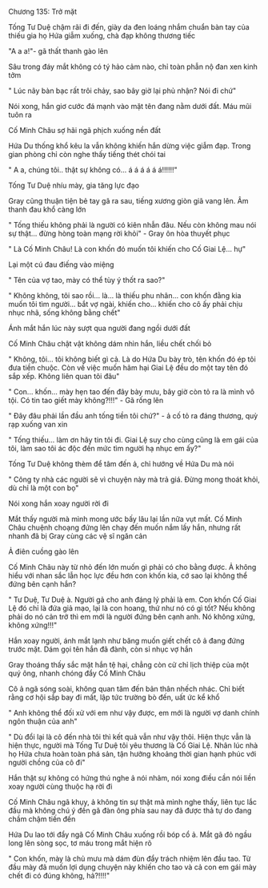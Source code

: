




Chương 135: Trở mặt

Tống Tư Duệ chậm rãi đi đến, giày da đen loáng nhắm chuẩn bàn tay của thiếu gia họ Hứa giẫm xuống, chà đạp không thương tiếc

"A a a!"- gã thất thanh gào lên

Sâu trong đáy mắt không có tý hảo cảm nào, chỉ toàn phẫn nộ đan xen kinh tởm

" Lúc nãy bàn bạc rất trôi chảy, sao bây giờ lại phủ nhận? Nói đi chứ"

Nói xong, hắn giơ cước đá mạnh vào mặt tên đang nằm dưới đất. Máu mũi tuôn ra

Cố Minh Châu sợ hãi ngã phịch xuống nền đất

Hứa Du thống khổ kêu la vẫn không khiến hắn dừng việc giẫm đạp. Trong gian phòng chỉ còn nghe thấy tiếng thét chói tai

" A a, chúng tôi.. thật sự không có... á á á á á á!!!!!!"


Tống Tư Duệ nhíu mày, gia tăng lực đạo

Gray cũng thuận tiện bẻ tay gã ra sau, tiếng xương giòn giã vang lên. Âm thanh đau khổ càng lớn

" Tống thiếu không phải là người có kiên nhẫn đâu. Nếu còn không mau nói sự thật... đừng hòng toàn mạng rời khỏi" - Gray ôn hòa thuyết phục

" Là Cố Minh Châu! Là con khốn đó muốn tôi khiến cho Cố Giai Lệ... hự"

Lại một cú đau điếng vào miệng

" Tên của vợ tao, mày có thể tùy ý thốt ra sao?"

" Không không, tôi sao rồi... là... là thiếu phu nhân... con khốn đằng kia muốn tôi tìm người... bắt vợ ngài, khiến cho... khiến cho cô ấy phải chịu nhục nhã, sống không bằng chết"

Ánh mắt hắn lúc này sượt qua người đang ngồi dưới đất

Cố Minh Châu chật vật không dám nhìn hắn, liều chết chối bỏ

" Không, tôi... tôi không biết gì cả. Là do Hứa Du bày trò, tên khốn đó ép tôi đưa tiền chuộc. Còn về việc muốn hãm hại Giai Lệ đều do một tay tên đó sắp xếp. Không liên quan tôi đâu"

" Con... khốn... mày hẹn tao đến đây bày mưu, bây giờ còn tỏ ra là mình vô tội. Có tin tao giết mày không?!!!" - Gã rống lên


" Đây đâu phải lần đầu anh tống tiền tôi chứ?" - ả cố tỏ ra đáng thương, quỳ rạp xuống van xin

" Tống thiếu... làm ơn hãy tin tôi đi. Giai Lệ suy cho cùng cũng là em gái của tôi, làm sao tôi ác độc đến mức tìm người hạ nhục em ấy?"

Tống Tư Duệ không thèm để tâm đến ả, chỉ hướng về Hứa Du mà nói

" Công ty nhà các người sẽ vì chuyện này mà trả giá. Đừng mong thoát khỏi, dù chỉ là một con bọ"

Nói xong hắn xoay người rời đi

Mắt thấy người mà mình mong ước bấy lâu lại lần nữa vụt mất. Cố Minh Châu chuệnh choạng đứng lên chạy đến muốn nắm lấy hắn, nhưng rất nhanh đã bị Gray cùng các vệ sĩ ngăn cản

Ả điên cuồng gào lên

Cố Minh Châu này từ nhỏ đến lớn muốn gì phải có cho bằng được. Ả không hiểu với nhan sắc lẫn học lực đều hơn con khốn kia, cớ sao lại không thể đứng bên cạnh hắn?

" Tư Duệ, Tư Duệ à. Người gả cho anh đáng lý phải là em. Con khốn Cố Giai Lệ đó chỉ là đứa giả mạo, lại là con hoang, thứ như nó có gì tốt? Nếu không phải do nó cản trở thì em mới là người đứng bên cạnh anh. Nó không xứng, không xứng!!!"

Hắn xoay người, ánh mắt lạnh như băng muốn giết chết cô ả đang đứng trước mặt. Dám gọi tên hắn đã đành, còn sỉ nhục vợ hắn

Gray thoáng thấy sắc mặt hắn tệ hại, chẳng còn cử chỉ lịch thiệp của một quý ông, nhanh chóng đẩy Cố Minh Châu

Cô ả ngã sóng soài, không quan tâm đến bản thân nhếch nhác. Chỉ biết rằng cơ hội sắp bay đi mất, lập tức trường bò đến, uất ức kể khổ

" Anh không thể đối xử với em như vậy được, em mới là người vợ danh chính ngôn thuận của anh"

" Dù đổi lại là cô đến nhà tôi thì kết quả vẫn như vậy thôi. Hiện thực vẫn là hiện thực, người mà Tống Tư Duệ tôi yêu thương là Cố Giai Lệ. Nhân lúc nhà họ Hứa chưa hoàn toàn phá sản, tận hưởng khoảng thời gian hạnh phúc với người chồng của cô đi"

Hắn thật sự không có hứng thú nghe ả nói nhảm, nói xong điều cần nói liền xoay người cùng thuộc hạ rời đi

Cố Minh Châu ngã khụy, ả không tin sự thật mà mình nghe thấy, liên tục lắc đầu mà không chú ý đến gã đàn ông phía sau nay đã được thả tự do đang chầm chậm tiến đến

Hứa Du lao tới đẩy ngã Cố Minh Châu xuống rồi bóp cổ ả. Mắt gã đỏ ngầu long lên sòng sọc, tơ máu trong mắt hiện rõ

" Con khốn, mày là chủ mưu mà dám đùn đẩy trách nhiệm lên đầu tao. Từ đầu mày đã muốn lợi dụng chuyện này khiến cho tao và cả con em gái mày chết đi có đúng không, hả?!!!!"




